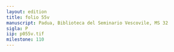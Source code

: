 ```yaml
---
layout: edition
title: folio 55v
manuscript: Padua, Biblioteca del Seminario Vescovile, MS 32
sigla: P
iip: p055v.tif
milestone: 110
---
```

